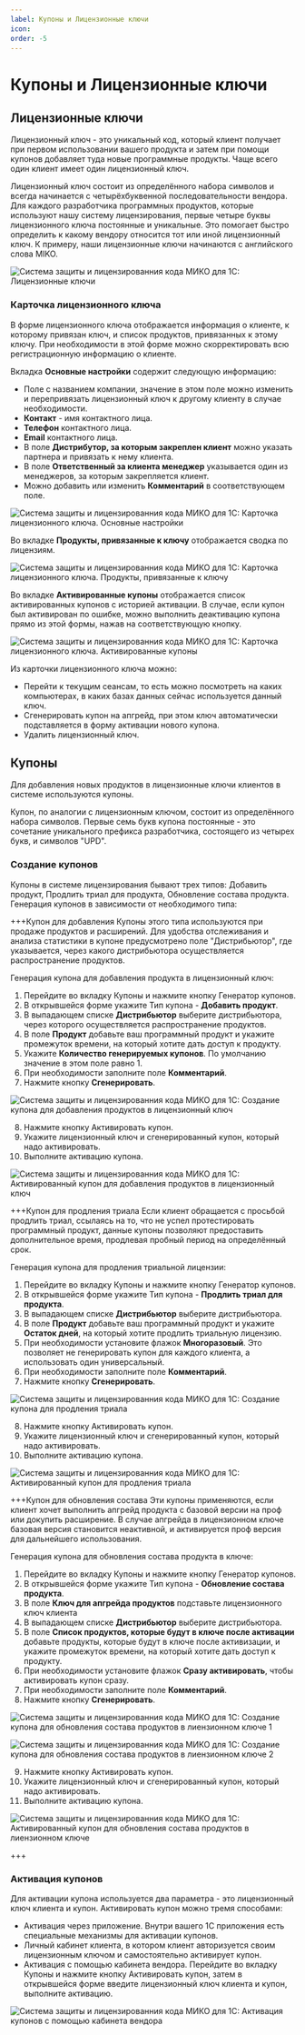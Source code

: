```yaml
---
label: Купоны и Лицензионные ключи
icon: 
order: -5
---
```

# Купоны и Лицензионные ключи

## Лицензионные ключи

Лицензионный ключ - это уникальный код, который клиент получает при первом использовании вашего продукта и затем при помощи купонов добавляет туда новые программные продукты. Чаще всего один клиент имеет один лицензионный ключ.

Лицензионный ключ состоит из определённого набора символов и всегда начинается с четырёхбуквенной последовательности вендора. Для каждого разработчика программных продуктов, которые используют нашу систему лицензирования, первые четыре буквы лицензионного ключа постоянные и уникальные. Это помогает быстро определить к какому вендору относится тот или иной лицензионный ключ.
К примеру, наши лицензионные ключи начинаются с английского слова MIKO.

<img class="miko-shadow img-zoomable"  
src="/assets/vendor-cabinet/coupons-keys/coupons-keys_1.png"
data-original="/assets/vendor-cabinet/coupons-keys/coupons-keys_1.png"
srcset="/assets/vendor-cabinet/coupons-keys/coupons-keys_1_prev.png 1x, /assets/vendor-cabinet/coupons-keys/coupons-keys_1.png 2x"
alt="Система защиты и лицензированния кода МИКО для 1С: Лицензионные ключи"
/>

### Карточка лицензионного ключа

В форме лицензионного ключа отображается информация о клиенте, к которому привязан ключ, и список продуктов, привязанных к этому ключу. При необходимости в этой форме можно скорректировать всю регистрационную информацию о клиенте.

Вкладка **Основные настройки** содержит следующую информацию:
- Поле с названием компании, значение в этом поле можно изменить и перепривязать лицензионный ключ к другому клиенту в случае необходимости.
- **Контакт** - имя контактного лица.
- **Телефон** контактного лица.
- **Email** контактного лица.
- В поле **Дистрибутор, за которым закреплен клиент** можно указать партнера и привязать к нему клиента.
- В поле **Ответственный за клиента менеджер** указывается один из менеджеров, за которым закрепляется клиент.
- Можно добавить или изменить **Комментарий** в соответствующем поле.

<img class="miko-shadow img-zoomable"  
src="/assets/vendor-cabinet/coupons-keys/coupons-keys_2.png"
data-original="/assets/vendor-cabinet/coupons-keys/coupons-keys_2.png"
srcset="/assets/vendor-cabinet/coupons-keys/coupons-keys_2_prev.png 1x, /assets/vendor-cabinet/coupons-keys/coupons-keys_2.png 2x"
alt="Система защиты и лицензированния кода МИКО для 1С: Карточка лицензионного ключа. Основные настройки"
/>

Во вкладке **Продукты, привязанные к ключу** отображается сводка по лицензиям.

<img class="miko-shadow img-zoomable"  
src="/assets/vendor-cabinet/coupons-keys/coupons-keys_3.png"
data-original="/assets/vendor-cabinet/coupons-keys/coupons-keys_3.png"
srcset="/assets/vendor-cabinet/coupons-keys/coupons-keys_3_prev.png 1x, /assets/vendor-cabinet/coupons-keys/coupons-keys_3.png 2x"
alt="Система защиты и лицензированния кода МИКО для 1С: Карточка лицензионного ключа. Продукты, привязанные к ключу"
/>

Во вкладке **Активированные купоны** отображается список активированных купонов с историей активации. В случае, если купон был активирован по ошибке, можно выполнить деактивацию купона прямо из этой формы, нажав на соответствующую кнопку.

<img class="miko-shadow img-zoomable"  
src="/assets/vendor-cabinet/coupons-keys/coupons-keys_4.png"
data-original="/assets/vendor-cabinet/coupons-keys/coupons-keys_4.png"
srcset="/assets/vendor-cabinet/coupons-keys/coupons-keys_4_prev.png 1x, /assets/vendor-cabinet/coupons-keys/coupons-keys_4.png 2x"
alt="Система защиты и лицензированния кода МИКО для 1С: Карточка лицензионного ключа. Активированные купоны"
/>

Из карточки лицензионного ключа можно:
- Перейти к текущим сеансам, то есть можно посмотреть на каких компьютерах, в каких базах данных сейчас используется данный ключ.
- Сгенерировать купон на апгрейд, при этом ключ автоматически подставляется в форму активации нового купона.
- Удалить лицензионный ключ.
## Купоны
Для добавления новых продуктов в лицензионные ключи клиентов в системе используются купоны.

Купон, по аналогии с лицензионным ключом, состоит из определённого набора символов. Первые семь букв купона постоянные - это сочетание уникального префикса разработчика, состоящего из четырех букв, и символов "UPD".

### Создание купонов

Купоны в системе лицензирования бывают трех типов: Добавить продукт, Продлить триал для продукта, Обновление состава продукта. Генерация купонов в зависимости от необходимого типа:

+++Купон для добавления
Купоны этого типа используются при продаже продуктов и расширений. Для удобства отслеживания и анализа статистики в купоне предусмотрено поле "Дистрибьютор", где указывается, через какого дистрибьютора осуществляется распространение продуктов.

Генерация купона для добавления продукта в лицензионный ключ:
1. Перейдите во вкладку Купоны и нажмите кнопку Генератор купонов.
2. В открывшейся форме укажите Тип купона - **Добавить продукт**.
3. В выпадающем списке **Дистрибьютор** выберите дистрибьютора, через которого осуществляется распространение продуктов.
4. В поле **Продукт** добавьте ваш программный продукт и укажите промежуток времени, на который хотите дать доступ к продукту.
5. Укажите **Количество генерируемых купонов**. По умолчанию значение в этом поле равно 1.
6. При необходимости заполните поле **Комментарий**.
7. Нажмите кнопку **Сгенерировать**.

<img class="miko-shadow img-zoomable"  
src="/assets/vendor-cabinet/coupons-keys/coupons-keys_5.png"
data-original="/assets/vendor-cabinet/coupons-keys/coupons-keys_5.png"
srcset="/assets/vendor-cabinet/coupons-keys/coupons-keys_5_prev.png 1x, /assets/vendor-cabinet/coupons-keys/coupons-keys_5.png 2x"
alt="Система защиты и лицензированния кода МИКО для 1С: Создание купона для добавления продуктов в лицензионный ключ"
/>

8. Нажмите кнопку Активировать купон.
9. Укажите лицензионный ключ и сгенерированный купон, который надо активировать.
10. Выполните активацию купона.

<img class="miko-shadow img-zoomable"  
src="/assets/vendor-cabinet/coupons-keys/coupons-keys_6.png"
data-original="/assets/vendor-cabinet/coupons-keys/coupons-keys_6.png"
srcset="/assets/vendor-cabinet/coupons-keys/coupons-keys_6_prev.png 1x, /assets/vendor-cabinet/coupons-keys/coupons-keys_6.png 2x"
alt="Система защиты и лицензированния кода МИКО для 1С: Активированный купон для добавления продуктов в лицензионный ключ"
/>

+++Купон для продления триала
Если клиент обращается с просьбой продлить триал, ссылаясь на то, что не успел протестировать программный продукт, данные купоны позволяют предоставить дополнительное время, продлевая пробный период на определённый срок.

Генерация купона для продления триальной лицензии:
1. Перейдите во вкладку Купоны и нажмите кнопку Генератор купонов.
2. В открывшейся форме укажите Тип купона - **Продлить триал для продукта**.
3. В выпадающем списке **Дистрибьютор** выберите дистрибьютора.
4. В поле **Продукт** добавьте ваш программный продукт и укажите **Остаток дней**, на который хотите продлить триальную лицензию.
5. При необходимости установите флажок **Многоразовый**. Это позволяет не генерировать купон для каждого клиента, а использовать один универсальный.
6. При необходимости заполните поле **Комментарий**.
7. Нажмите кнопку **Сгенерировать**.

<img class="miko-shadow img-zoomable"  
src="/assets/vendor-cabinet/coupons-keys/coupons-keys_7.png"
data-original="/assets/vendor-cabinet/coupons-keys/coupons-keys_7.png"
srcset="/assets/vendor-cabinet/coupons-keys/coupons-keys_7_prev.png 1x, /assets/vendor-cabinet/coupons-keys/coupons-keys_7.png 2x"
alt="Система защиты и лицензированния кода МИКО для 1С: Создание купона для продления триала"
/>

8. Нажмите кнопку Активировать купон.
9. Укажите лицензионный ключ и сгенерированный купон, который надо активировать.
10. Выполните активацию купона.

<img class="miko-shadow img-zoomable"  
src="/assets/vendor-cabinet/coupons-keys/coupons-keys_8.png"
data-original="/assets/vendor-cabinet/coupons-keys/coupons-keys_8.png"
srcset="/assets/vendor-cabinet/coupons-keys/coupons-keys_8_prev.png 1x, /assets/vendor-cabinet/coupons-keys/coupons-keys_8.png 2x"
alt="Система защиты и лицензированния кода МИКО для 1С: Активированный купон для продления триала"
/>

+++Купон для обновления состава
Эти купоны применяются, если клиент хочет выполнить апгрейд продукта с базовой версии на проф или докупить расширение. В случае апгрейда в лицензионном ключе базовая версия становится неактивной, и активируется проф версия для дальнейшего использования.

Генерация купона для обновления состава продукта в ключе:
1. Перейдите во вкладку Купоны и нажмите кнопку Генератор купонов.
2. В открывшейся форме укажите Тип купона - **Обновление состава продукта**.
3. В поле **Ключ для апгрейда продуктов** подставьте лицензионного ключ клиента
4. В выпадающем списке **Дистрибьютор** выберите дистрибьютора.
5. В поле **Список продуктов, которые будут в ключе после активации** добавьте продукты, которые будут в ключе после активизации, и укажите промежуток времени, на который хотите дать доступ к продукту.
6. При необходимости установите флажок **Сразу активировать**, чтобы активировать купон сразу.
7. При необходимости заполните поле **Комментарий**.
8. Нажмите кнопку **Сгенерировать**.

<img class="miko-shadow img-zoomable"  
src="/assets/vendor-cabinet/coupons-keys/coupons-keys_9.png"
data-original="/assets/vendor-cabinet/coupons-keys/coupons-keys_9.png"
srcset="/assets/vendor-cabinet/coupons-keys/coupons-keys_9_prev.png 1x, /assets/vendor-cabinet/coupons-keys/coupons-keys_9.png 2x"
alt="Система защиты и лицензированния кода МИКО для 1С: Создание купона для обновления состава продуктов в лиензионном ключе 1"
/>

<img class="miko-shadow img-zoomable"  
src="/assets/vendor-cabinet/coupons-keys/coupons-keys_10.png"
data-original="/assets/vendor-cabinet/coupons-keys/coupons-keys_10.png"
srcset="/assets/vendor-cabinet/coupons-keys/coupons-keys_10_prev.png 1x, /assets/vendor-cabinet/coupons-keys/coupons-keys_10.png 2x"
alt="Система защиты и лицензированния кода МИКО для 1С: Создание купона для обновления состава продуктов в лиензионном ключе 2"
/>

9. Нажмите кнопку Активировать купон.
10. Укажите лицензионный ключ и сгенерированный купон, который надо активировать.
11. Выполните активацию купона.

<img class="miko-shadow img-zoomable"  
src="/assets/vendor-cabinet/coupons-keys/coupons-keys_11.png"
data-original="/assets/vendor-cabinet/coupons-keys/coupons-keys_11.png"
srcset="/assets/vendor-cabinet/coupons-keys/coupons-keys_11_prev.png 1x, /assets/vendor-cabinet/coupons-keys/coupons-keys_11.png 2x"
alt="Система защиты и лицензированния кода МИКО для 1С: Активированный купон для обновления состава продуктов в лиензионном ключе"
/>

+++

### Активация купонов

Для активации купона используется два параметра - это лицензионный ключ клиента и купон. Активировать купон можно тремя способами:
- Активация через приложение. Внутри вашего 1C приложения есть специальные механизмы для активации купонов.
- Личный кабинет клиента, в котором клиент авторизуется своим лицензионным ключом и самостоятельно активирует купон.
- Активация с помощью кабинета вендора. Перейдите во вкладку Купоны и нажмите кнопку Активировать купон, затем в открывшейся форме введите лицензионный ключ клиента и купон, выполните активацию.

<img class="miko-shadow img-zoomable"  
src="/assets/vendor-cabinet/coupons-keys/coupons-keys_12.png"
data-original="/assets/vendor-cabinet/coupons-keys/coupons-keys_12.png"
srcset="/assets/vendor-cabinet/coupons-keys/coupons-keys_12_prev.png 1x, /assets/vendor-cabinet/coupons-keys/coupons-keys_12.png 2x"
alt="Система защиты и лицензированния кода МИКО для 1С: Активация купонов с помощью кабинета вендора"
/>
